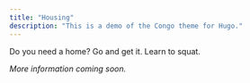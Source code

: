 ```yaml
---
title: "Housing"
description: "This is a demo of the Congo theme for Hugo."
---
```


Do you need a home? Go and get it. Learn to squat.

*More information coming soon.*